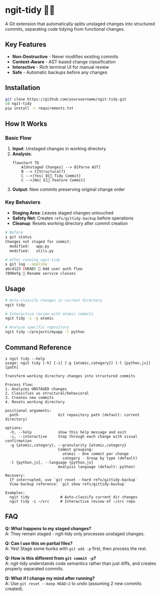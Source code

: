 # ngit-tidy 🧹🚀

A Git extension that automatically splits unstaged changes into structured commits, separating code tidying from functional changes.

## Key Features

- **Non-Destructive** - Never modifies existing commits
- **Context-Aware** - AST-based change classification
- **Interactive** - Rich terminal UI for manual review
- **Safe** - Automatic backups before any changes

## Installation

```bash
git clone https://github.com/yourusername/ngit-tidy.git
cd ngit-tidy
pip install -r requirements.txt
```

## How It Works

### Basic Flow
1. **Input**: Unstaged changes in working directory
2. **Analysis**:
   ```mermaid
   flowchart TD
       A[Unstaged Changes] --> B[Parse AST]
       B --> C{Structural?}
       C -->|Yes| D[🧹 Tidy Commit]
       C -->|No| E[🚀 Feature Commit]
   ```
3. **Output**: New commits preserving original change order

### Key Behaviors
- **Staging Area**: Leaves staged changes untouched
- **Safety Net**: Creates `refs/gittidy-backup` before operations
- **Cleanup**: Resets working directory after commit creation

```bash
# Before
❯ git status
Changes not staged for commit:
  modified:   app.py
  modified:   utils.py

# After running ngit-tidy
❯ git log --oneline
abcd123 (HEAD) 🚀 Add user auth flow
7890efg 🧹 Rename service classes
```

## Usage

```bash
# Auto-classify changes in current directory
ngit tidy

# Interactive review with atomic commits
ngit tidy -i -g atomic

# Analyze specific repository
ngit tidy ~/projects/myapp -l python
```

## Command Reference

```text
❯ ngit tidy --help
usage: ngit tidy [-h] [-i] [-g {atomic,category}] [-l {python,js}] [path]

Transform working directory changes into structured commits

Process Flow:
1. Analyzes UNSTAGED changes
2. Classifies as structural/behavioral
3. Creates new commits
4. Resets working directory

positional arguments:
  path                  Git repository path (default: current directory)

options:
  -h, --help            show this help message and exit
  -i, --interactive     Step through each change with visual confirmation
  -g {atomic,category}, --granularity {atomic,category}
                        Commit grouping:
                          atomic - One commit per change
                          category - Group by type (default)
  -l {python,js}, --language {python,js}
                        Analysis language (default: python)

Recovery:
  If interrupted, use `git reset --hard refs/gittidy-backup`
  View backup reference: `git show refs/gittidy-backup`

Examples:
  ngit tidy              # Auto-classify current dir changes
  ngit tidy -i ~/src     # Interactive review of ~/src repo
```

## FAQ

**Q: What happens to my staged changes?**<br>
A: They remain staged - ngit-tidy only processes unstaged changes.

**Q: Can I use this on partial files?**<br>
A: Yes! Stage some hunks with `git add -p` first, then process the rest.

**Q: How is this different from `git commit -p`?**<br>
A: ngit-tidy understands code semantics rather than just diffs, and creates properly separated commits.

**Q: What if I change my mind after running?**<br>
A: Use `git reset --keep HEAD~2` to undo (assuming 2 new commits created).
